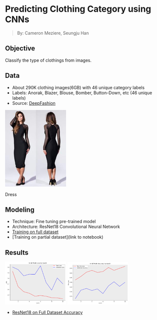 # Predicting Clothing Category using CNNs
> By: Cameron Meziere, Seungju Han

## Objective
Classify the type of clothings from images.

## Data
* About 290K clothing images(6GB) with 46 unique category labels
* Labels: Anorak, Blazer, Blouse, Bomber, Button-Down, etc (46 unique labels)
* Source: [DeepFashion](http://mmlab.ie.cuhk.edu.hk/projects/DeepFashion/AttributePrediction.html)
<p align="left">
  <img src="images/dress.jpg" width="200"/>
  <div class="litext">Dress</div>
</p>

## Modeling
* Technique: Fine tuning pre-trained model
* Architecture: ResNet18 Convolutional Neural Network
* [Training on full dataset](https://github.com/seungjoohan/Fashion_Prediction/blob/main/resnet18_v1.ipynb)
* [Training on partial dataset](link to notebook)

## Results
<p align="left">
  <img src="images/Loss_Graph.png" width="200">
  <img src="images/Acc_Graph.png" width="200">
</p>

* [ResNet18 on Full Dataset Accuracy](https://github.com/seungjoohan/Fashion_Prediction/blob/main/resnet18_v1_acc.ipynb)
